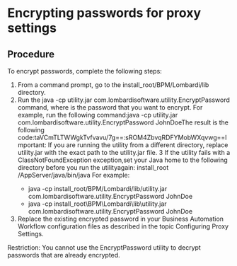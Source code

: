 # Encrypting passwords for proxy settings

## Procedure

To encrypt passwords, complete the following steps:

1. From a command prompt, go to the install\_root/BPM/Lombardi/lib directory.
2. Run the java -cp utility.jar com.lombardisoftware.utility.EncryptPassword <password> command,
where <password> is the password that you want
to encrypt.   For example, run the following command:java -cp utility.jar com.lombardisoftware.utility.EncryptPassword JohnDoeThe
result is the following code:taVCmTLTWWgkTvfvavu/7g==:sROM4ZbvqRDFYMobWXqvwg==Important: If you are running the utility from a different directory,
replace utility.jar with the exact path to the utility.jar file.
3 If the utility fails with a ClassNotFoundException exception,set your Java home to the following directory before you run the utilityagain: install\_root /AppServer/java/bin/java For example:
    - java -cp install\_root/BPM/Lombardi/lib/utility.jar
com.lombardisoftware.utility.EncryptPassword JohnDoe
    - java -cp install\_root\BPM\Lombardi\lib\utility.jar
com.lombardisoftware.utility.EncryptPassword JohnDoe
4. Replace the existing encrypted password in your Business Automation Workflow configuration files as described in the topic
Configuring Proxy Settings. 

Restriction: You cannot use the EncryptPassword utility to decrypt passwords that are
already encrypted.